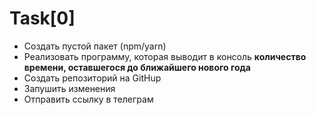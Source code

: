 # Task[0]

* Создать пустой пакет (npm/yarn)
* Реализовать программу, которая выводит в консоль **количество времени, оставшегося до ближайшего нового года**
* Создать репозиторий на GitHup
* Запушить изменения
* Отправить ссылку в телеграм

